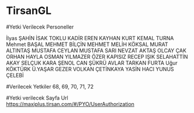 # TirsanGL


#Yetki Verilecek Personeller

İlyas ŞAHİN
İSAK TOKLU
KADİR EREN
KAYHAN KURT
KEMAL TURNA
Mehmet BAŞAL
MEHMET BİLÇİN
MEHMET MELİH KÖKSAL
MURAT ALTINTAŞ
MUSTAFA CEYLAN
MUSTAFA SARI
NEVZAT AKTAŞ
OLCAY ÇAK
ORHAN HAYLA
OSMAN YILMAZER
ÖZER KAPISIZ
RECEP IŞIK
SELAHATTİN AKAY
SELÇUK KARA
ŞENOL CAN
ŞÜKRÜ AVLAR
TARKAN FURTA
Uğur KÖKTÜRK
Ü.YAŞAR GEZER
VOLKAN ÇETİNKAYA
YASİN HACI
YUNUS ÇELEBİ

#Verilecek Yetkiler
68, 69, 70, 71, 72

#Yetki verilecek Sayfa Url
https://maxiplus.tirsan.com/#/PYO/UserAuthorization
